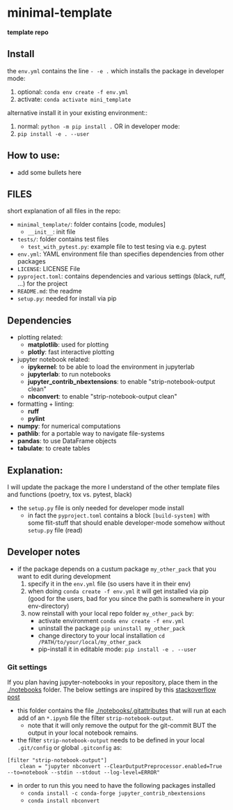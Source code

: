 # minimal-template 

**template repo**

## Install
the `env.yml` contains the line `- -e .` which installs the package in developer mode: 
1. optional: `conda env create -f env.yml`
2. activate: `conda activate mini_template`

alternative install it in your existing environment::
1. normal: `python -m pip install .`
OR in developer mode:
1. `pip install -e . --user`


## How to use:
* add some bullets here 

## FILES
short explanation of all files in the repo:

* `minimal_template/`: folder contains [code, modules]
    * `__init__`: init file
* `tests/`: folder contains test files 
    * `test_with_pytest.py`: example file to test tesing via e.g. pytest
* `env.yml`: YAML environment file than specifies dependencies from other packages
* `LICENSE`: LICENSE File
* `pyproject.toml`: contains dependencies and various settings (black, ruff, ...) for the project
* `README.md`: the readme
* `setup.py`: needed for install via pip

## Dependencies

* plotting related:
    * **matplotlib**: used for plotting
    * **plotly**: fast interactive plotting
* jupyter notebook related:
    * **ipykernel**: to be able to load the environment in jupyterlab
    * **jupyterlab**: to run notebooks
    * **jupyter_contrib_nbextensions**: to enable "strip-notebook-output clean"
    * **nbconvert**: to enable "strip-notebook-output clean"
* formatting + linting:
    * **ruff**
    * **pylint**
* **numpy**: for numerical computations
* **pathlib**: for a portable way to navigate file-systems
* **pandas**: to use DataFrame objects 
* **tabulate**: to create tables


## Explanation:
I will update the package the more I understand of the other template files and functions (poetry, tox vs. pytest, black)

* the `setup.py` file is only needed for developer mode install
    * in fact the `pyproject.toml` contains a block `[build-system]` with some flit-stuff that should enable developer-mode somehow without `setup.py` file (read)

## Developer notes

* if the package depends on a custum package `my_other_pack` that you want to edit during development
    1. specify it in the `env.yml` file (so users have it in their env)
    2. when doing `conda create -f env.yml` it will get installed via pip  (good for the users, bad for you since the path is somewhere in your env-directory)
    3. now reinstall with your local repo folder `my_other_pack` by:
        * activate environment `conda env create -f env.yml`
        * uninstall the package `pip uninstall my_other_pack`
        * change directory to your local installation `cd /PATH/to/your/local/my_other_pack`
        * pip-install it in editable mode: `pip install -e . --user`

### Git settings
If you plan having jupyter-notebooks in your repository, place them in the [./notebooks](./notebooks) folder.
The below settings are inspired by this [stackoverflow post](https://stackoverflow.com/posts/58004619/revisions)
* this folder contains the file [./notebooks/.gitattributes](./notebooks/.gitattributes) that will run at each add of an `*.ipynb` file the filter `strip-notebook-output`.
    * note that it will only remove the output for the git-commit BUT the output in your local notebook remains.
* the filter `strip-notebook-output` needs to be defined in your local `.git/config` or global `.gitconfig` as:
```
[filter "strip-notebook-output"]
    clean = "jupyter nbconvert --ClearOutputPreprocessor.enabled=True --to=notebook --stdin --stdout --log-level=ERROR"
```
* in order to run this you need to have the following packages installed
    * `conda install -c conda-forge jupyter_contrib_nbextensions`
    * `conda install nbconvert`
